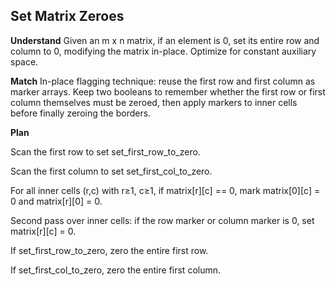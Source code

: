 ## Set Matrix Zeroes

**Understand**
Given an m x n matrix, if an element is 0, set its entire row and column to 0, modifying the matrix in-place. Optimize for constant auxiliary space.

**Match**
In-place flagging technique: reuse the first row and first column as marker arrays. Keep two booleans to remember whether the first row or first column themselves must be zeroed, then apply markers to inner cells before finally zeroing the borders.

**Plan**

Scan the first row to set set_first_row_to_zero.

Scan the first column to set set_first_col_to_zero.

For all inner cells (r,c) with r≥1, c≥1, if matrix[r][c] == 0, mark matrix[0][c] = 0 and matrix[r][0] = 0.

Second pass over inner cells: if the row marker or column marker is 0, set matrix[r][c] = 0.

If set_first_row_to_zero, zero the entire first row.

If set_first_col_to_zero, zero the entire first column.